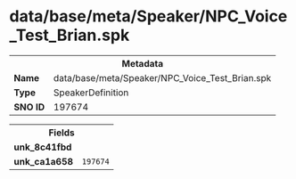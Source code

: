 <h1>data/base/meta/Speaker/NPC_Voice_Test_Brian.spk</h1><table><tr><th colspan="100%">Metadata</th></tr><tr><td><b>Name</b></td><td>data/base/meta/Speaker/NPC_Voice_Test_Brian.spk</td></tr><tr><td><b>Type</b></td><td>SpeakerDefinition</td></tr><tr><td><b>SNO ID</b></td><td>197674</td></tr></table>

<table><tr><th colspan="100%">Fields</th></tr><tr><td><b>unk_8c41fbd</b></td><td></td></tr><tr><td><b>unk_ca1a658</b></td><td><code>197674</code></td></tr></table>

